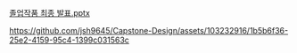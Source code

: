 [졸업작품 최종 발표.pptx](https://github.com/jsh9645/Capstone-Design/files/13280600/default.pptx)


https://github.com/jsh9645/Capstone-Design/assets/103232916/1b5b6f36-25e2-4159-95c4-1399c031563c

